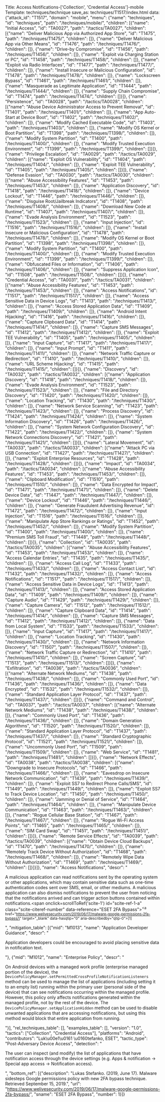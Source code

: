 Title: Access Notifications-['Collection', 'Credential Access']-mobile
Template: techniques/technique
save_as: techniques/T1517/index.html
data: {"attack_id": "T1517", "domain": "mobile", "menu": {"name": "techniques", "id": "techniques", "path": "/techniques/mobile/", "children": [{"name": "Initial Access", "id": "TA0027", "path": "/tactics/TA0027", "children": [{"name": "Deliver Malicious App via Authorized App Store", "id": "T1475", "path": "/techniques/T1475/", "children": []}, {"name": "Deliver Malicious App via Other Means", "id": "T1476", "path": "/techniques/T1476/", "children": []}, {"name": "Drive-by Compromise", "id": "T1456", "path": "/techniques/T1456/", "children": []}, {"name": "Exploit via Charging Station or PC", "id": "T1458", "path": "/techniques/T1458/", "children": []}, {"name": "Exploit via Radio Interfaces", "id": "T1477", "path": "/techniques/T1477/", "children": []}, {"name": "Install Insecure or Malicious Configuration", "id": "T1478", "path": "/techniques/T1478/", "children": []}, {"name": "Lockscreen Bypass", "id": "T1461", "path": "/techniques/T1461/", "children": []}, {"name": "Masquerade as Legitimate Application", "id": "T1444", "path": "/techniques/T1444/", "children": []}, {"name": "Supply Chain Compromise", "id": "T1474", "path": "/techniques/T1474/", "children": []}]}, {"name": "Persistence", "id": "TA0028", "path": "/tactics/TA0028", "children": [{"name": "Abuse Device Administrator Access to Prevent Removal", "id": "T1401", "path": "/techniques/T1401/", "children": []}, {"name": "App Auto-Start at Device Boot", "id": "T1402", "path": "/techniques/T1402/", "children": []}, {"name": "Modify Cached Executable Code", "id": "T1403", "path": "/techniques/T1403/", "children": []}, {"name": "Modify OS Kernel or Boot Partition", "id": "T1398", "path": "/techniques/T1398/", "children": []}, {"name": "Modify System Partition", "id": "T1400", "path": "/techniques/T1400/", "children": []}, {"name": "Modify Trusted Execution Environment", "id": "T1399", "path": "/techniques/T1399/", "children": []}]}, {"name": "Privilege Escalation", "id": "TA0029", "path": "/tactics/TA0029", "children": [{"name": "Exploit OS Vulnerability", "id": "T1404", "path": "/techniques/T1404/", "children": []}, {"name": "Exploit TEE Vulnerability", "id": "T1405", "path": "/techniques/T1405/", "children": []}]}, {"name": "Defense Evasion", "id": "TA0030", "path": "/tactics/TA0030", "children": [{"name": "Abuse Accessibility Features", "id": "T1453", "path": "/techniques/T1453/", "children": []}, {"name": "Application Discovery", "id": "T1418", "path": "/techniques/T1418/", "children": []}, {"name": "Device Lockout", "id": "T1446", "path": "/techniques/T1446/", "children": []}, {"name": "Disguise Root/Jailbreak Indicators", "id": "T1408", "path": "/techniques/T1408/", "children": []}, {"name": "Download New Code at Runtime", "id": "T1407", "path": "/techniques/T1407/", "children": []}, {"name": "Evade Analysis Environment", "id": "T1523", "path": "/techniques/T1523/", "children": []}, {"name": "Input Injection", "id": "T1516", "path": "/techniques/T1516/", "children": []}, {"name": "Install Insecure or Malicious Configuration", "id": "T1478", "path": "/techniques/T1478/", "children": []}, {"name": "Modify OS Kernel or Boot Partition", "id": "T1398", "path": "/techniques/T1398/", "children": []}, {"name": "Modify System Partition", "id": "T1400", "path": "/techniques/T1400/", "children": []}, {"name": "Modify Trusted Execution Environment", "id": "T1399", "path": "/techniques/T1399/", "children": []}, {"name": "Obfuscated Files or Information", "id": "T1406", "path": "/techniques/T1406/", "children": []}, {"name": "Suppress Application Icon", "id": "T1508", "path": "/techniques/T1508/", "children": []}]}, {"name": "Credential Access", "id": "TA0031", "path": "/tactics/TA0031", "children": [{"name": "Abuse Accessibility Features", "id": "T1453", "path": "/techniques/T1453/", "children": []}, {"name": "Access Notifications", "id": "T1517", "path": "/techniques/T1517/", "children": []}, {"name": "Access Sensitive Data in Device Logs", "id": "T1413", "path": "/techniques/T1413/", "children": []}, {"name": "Access Stored Application Data", "id": "T1409", "path": "/techniques/T1409/", "children": []}, {"name": "Android Intent Hijacking", "id": "T1416", "path": "/techniques/T1416/", "children": []}, {"name": "Capture Clipboard Data", "id": "T1414", "path": "/techniques/T1414/", "children": []}, {"name": "Capture SMS Messages", "id": "T1412", "path": "/techniques/T1412/", "children": []}, {"name": "Exploit TEE Vulnerability", "id": "T1405", "path": "/techniques/T1405/", "children": []}, {"name": "Input Capture", "id": "T1417", "path": "/techniques/T1417/", "children": []}, {"name": "Input Prompt", "id": "T1411", "path": "/techniques/T1411/", "children": []}, {"name": "Network Traffic Capture or Redirection", "id": "T1410", "path": "/techniques/T1410/", "children": []}, {"name": "URL Scheme Hijacking", "id": "T1415", "path": "/techniques/T1415/", "children": []}]}, {"name": "Discovery", "id": "TA0032", "path": "/tactics/TA0032", "children": [{"name": "Application Discovery", "id": "T1418", "path": "/techniques/T1418/", "children": []}, {"name": "Evade Analysis Environment", "id": "T1523", "path": "/techniques/T1523/", "children": []}, {"name": "File and Directory Discovery", "id": "T1420", "path": "/techniques/T1420/", "children": []}, {"name": "Location Tracking", "id": "T1430", "path": "/techniques/T1430/", "children": []}, {"name": "Network Service Scanning", "id": "T1423", "path": "/techniques/T1423/", "children": []}, {"name": "Process Discovery", "id": "T1424", "path": "/techniques/T1424/", "children": []}, {"name": "System Information Discovery", "id": "T1426", "path": "/techniques/T1426/", "children": []}, {"name": "System Network Configuration Discovery", "id": "T1422", "path": "/techniques/T1422/", "children": []}, {"name": "System Network Connections Discovery", "id": "T1421", "path": "/techniques/T1421/", "children": []}]}, {"name": "Lateral Movement", "id": "TA0033", "path": "/tactics/TA0033", "children": [{"name": "Attack PC via USB Connection", "id": "T1427", "path": "/techniques/T1427/", "children": []}, {"name": "Exploit Enterprise Resources", "id": "T1428", "path": "/techniques/T1428/", "children": []}]}, {"name": "Impact", "id": "TA0034", "path": "/tactics/TA0034", "children": [{"name": "Abuse Accessibility Features", "id": "T1453", "path": "/techniques/T1453/", "children": []}, {"name": "Clipboard Modification", "id": "T1510", "path": "/techniques/T1510/", "children": []}, {"name": "Data Encrypted for Impact", "id": "T1471", "path": "/techniques/T1471/", "children": []}, {"name": "Delete Device Data", "id": "T1447", "path": "/techniques/T1447/", "children": []}, {"name": "Device Lockout", "id": "T1446", "path": "/techniques/T1446/", "children": []}, {"name": "Generate Fraudulent Advertising Revenue", "id": "T1472", "path": "/techniques/T1472/", "children": []}, {"name": "Input Injection", "id": "T1516", "path": "/techniques/T1516/", "children": []}, {"name": "Manipulate App Store Rankings or Ratings", "id": "T1452", "path": "/techniques/T1452/", "children": []}, {"name": "Modify System Partition", "id": "T1400", "path": "/techniques/T1400/", "children": []}, {"name": "Premium SMS Toll Fraud", "id": "T1448", "path": "/techniques/T1448/", "children": []}]}, {"name": "Collection", "id": "TA0035", "path": "/tactics/TA0035", "children": [{"name": "Abuse Accessibility Features", "id": "T1453", "path": "/techniques/T1453/", "children": []}, {"name": "Access Calendar Entries", "id": "T1435", "path": "/techniques/T1435/", "children": []}, {"name": "Access Call Log", "id": "T1433", "path": "/techniques/T1433/", "children": []}, {"name": "Access Contact List", "id": "T1432", "path": "/techniques/T1432/", "children": []}, {"name": "Access Notifications", "id": "T1517", "path": "/techniques/T1517/", "children": []}, {"name": "Access Sensitive Data in Device Logs", "id": "T1413", "path": "/techniques/T1413/", "children": []}, {"name": "Access Stored Application Data", "id": "T1409", "path": "/techniques/T1409/", "children": []}, {"name": "Capture Audio", "id": "T1429", "path": "/techniques/T1429/", "children": []}, {"name": "Capture Camera", "id": "T1512", "path": "/techniques/T1512/", "children": []}, {"name": "Capture Clipboard Data", "id": "T1414", "path": "/techniques/T1414/", "children": []}, {"name": "Capture SMS Messages", "id": "T1412", "path": "/techniques/T1412/", "children": []}, {"name": "Data from Local System", "id": "T1533", "path": "/techniques/T1533/", "children": []}, {"name": "Input Capture", "id": "T1417", "path": "/techniques/T1417/", "children": []}, {"name": "Location Tracking", "id": "T1430", "path": "/techniques/T1430/", "children": []}, {"name": "Network Information Discovery", "id": "T1507", "path": "/techniques/T1507/", "children": []}, {"name": "Network Traffic Capture or Redirection", "id": "T1410", "path": "/techniques/T1410/", "children": []}, {"name": "Screen Capture", "id": "T1513", "path": "/techniques/T1513/", "children": []}]}, {"name": "Exfiltration", "id": "TA0036", "path": "/tactics/TA0036", "children": [{"name": "Alternate Network Mediums", "id": "T1438", "path": "/techniques/T1438/", "children": []}, {"name": "Commonly Used Port", "id": "T1436", "path": "/techniques/T1436/", "children": []}, {"name": "Data Encrypted", "id": "T1532", "path": "/techniques/T1532/", "children": []}, {"name": "Standard Application Layer Protocol", "id": "T1437", "path": "/techniques/T1437/", "children": []}]}, {"name": "Command and Control", "id": "TA0037", "path": "/tactics/TA0037", "children": [{"name": "Alternate Network Mediums", "id": "T1438", "path": "/techniques/T1438/", "children": []}, {"name": "Commonly Used Port", "id": "T1436", "path": "/techniques/T1436/", "children": []}, {"name": "Domain Generation Algorithms", "id": "T1520", "path": "/techniques/T1520/", "children": []}, {"name": "Standard Application Layer Protocol", "id": "T1437", "path": "/techniques/T1437/", "children": []}, {"name": "Standard Cryptographic Protocol", "id": "T1521", "path": "/techniques/T1521/", "children": []}, {"name": "Uncommonly Used Port", "id": "T1509", "path": "/techniques/T1509/", "children": []}, {"name": "Web Service", "id": "T1481", "path": "/techniques/T1481/", "children": []}]}, {"name": "Network Effects", "id": "TA0038", "path": "/tactics/TA0038", "children": [{"name": "Downgrade to Insecure Protocols", "id": "T1466", "path": "/techniques/T1466/", "children": []}, {"name": "Eavesdrop on Insecure Network Communication", "id": "T1439", "path": "/techniques/T1439/", "children": []}, {"name": "Exploit SS7 to Redirect Phone Calls/SMS", "id": "T1449", "path": "/techniques/T1449/", "children": []}, {"name": "Exploit SS7 to Track Device Location", "id": "T1450", "path": "/techniques/T1450/", "children": []}, {"name": "Jamming or Denial of Service", "id": "T1464", "path": "/techniques/T1464/", "children": []}, {"name": "Manipulate Device Communication", "id": "T1463", "path": "/techniques/T1463/", "children": []}, {"name": "Rogue Cellular Base Station", "id": "T1467", "path": "/techniques/T1467/", "children": []}, {"name": "Rogue Wi-Fi Access Points", "id": "T1465", "path": "/techniques/T1465/", "children": []}, {"name": "SIM Card Swap", "id": "T1451", "path": "/techniques/T1451/", "children": []}]}, {"name": "Remote Service Effects", "id": "TA0039", "path": "/tactics/TA0039", "children": [{"name": "Obtain Device Cloud Backups", "id": "T1470", "path": "/techniques/T1470/", "children": []}, {"name": "Remotely Track Device Without Authorization", "id": "T1468", "path": "/techniques/T1468/", "children": []}, {"name": "Remotely Wipe Data Without Authorization", "id": "T1469", "path": "/techniques/T1469/", "children": []}]}]}, "name": "Access Notifications", "descr": "<p>A malicious application can read notifications sent by the operating system or other applications, which may contain sensitive data such as one-time authentication codes sent over SMS, email, or other mediums. A malicious application can also dismiss notifications to prevent the user from noticing that the notifications arrived and can trigger action buttons contained within notifications.<span onclick=scrollToRef('scite-1') id=\"scite-ref-1-a\" class=\"scite-citeref-number\" data-reference=\"ESET 2FA Bypass\"><sup><a href=\"https://www.welivesecurity.com/2019/06/17/malware-google-permissions-2fa-bypass/\" target=\"_blank\" data-hasqtip=\"0\" aria-describedby=\"qtip-0\">[1]</a></sup></span></p>", "mitigation_table": [{"mid": "M1013", "name": "Application Developer Guidance", "descr": "<p>Application developers could be encouraged to avoid placing sensitive data in notification text.</p>"}, {"mid": "M1012", "name": "Enterprise Policy", "descr": "<p>On Android devices with a managed work profile (enterprise managed portion of the device), the <code>DevicePolicyManager.setPermittedCrossProfileNotificationListeners</code> method can be used to manage the list of applications (including setting it to an empty list) running within the primary user (personal side of the device) that can see notifications occurring within the managed profile. However, this policy only affects notifications generated within the managed profile, not by the rest of the device. The <code>DevicePolicyManager.setApplicationHidden</code> method can be used to disable unwanted applications that are accessing notifications, but using this method would block that entire application from running.</p>"}], "rel_techniques_table": [], "examples_table": [], "version": "1.0", "tactics": ["Collection", "Credential Access"], "platforms": "Android", "contributors": "Luk\u00e1\u0161 \u0160tefanko, ESET", "tactic_type": "Post-Adversary Device Access", "detection": "<p>The user can inspect (and modify) the list of applications that have notification access through the device settings (e.g. Apps &amp; notification -&gt; Special app access -&gt; Notification access).</p>", "bottom_ref": [{"description": "Lukas Stefanko. (2019, June 17). Malware sidesteps Google permissions policy with new 2FA bypass technique. Retrieved September 15, 2019.", "url": "https://www.welivesecurity.com/2019/06/17/malware-google-permissions-2fa-bypass/", "sname": "ESET 2FA Bypass", "number": 1}]}